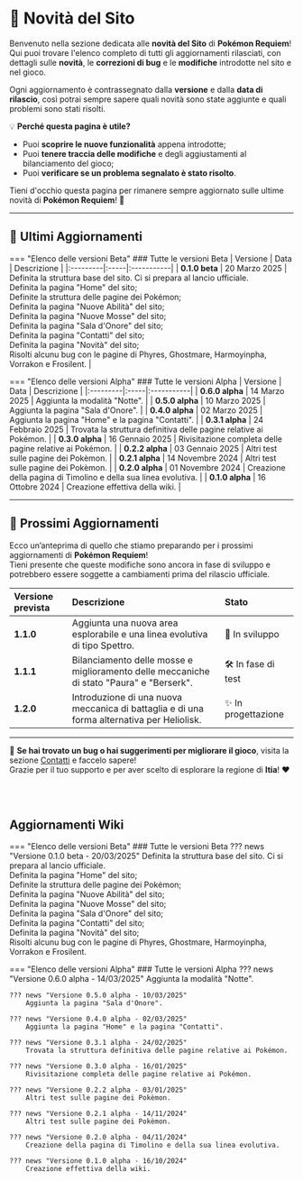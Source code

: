 # 📝 Novità del Sito

Benvenuto nella sezione dedicata alle **novità del Sito** di **Pokémon Requiem**! <br />
Qui puoi trovare l'elenco completo di tutti gli aggiornamenti rilasciati, con dettagli sulle **novità**, le **correzioni di bug** e le **modifiche** introdotte nel sito e nel gioco. <br />

Ogni aggiornamento è contrassegnato dalla **versione** e dalla **data di rilascio**, così potrai sempre sapere quali novità sono state aggiunte e quali problemi sono stati risolti. <br />

💡 **Perché questa pagina è utile?**  
- Puoi **scoprire le nuove funzionalità** appena introdotte;
- Puoi **tenere traccia delle modifiche** e degli aggiustamenti al bilanciamento del gioco; 
- Puoi **verificare se un problema segnalato è stato risolto**.

Tieni d'occhio questa pagina per rimanere sempre aggiornato sulle ultime novità di **Pokémon Requiem**! 🚀 <br />

---

## 📅 **Ultimi Aggiornamenti**
=== "Elenco delle versioni Beta"
    ### Tutte le versioni Beta
    | Versione | Data | Descrizione |
    |:---------|:-----|:-----------|
    | **0.1.0 beta** | 20 Marzo 2025 | Definita la struttura base del sito. Ci si prepara al lancio ufficiale. <br />
        Definita la pagina "Home" del sito; <br />
        Definite la struttura delle pagine dei Pokémon; <br />
        Definita la pagina "Nuove Abilità" del sito; <br />
        Definita la pagina "Nuove Mosse" del sito; <br />
        Definita la pagina "Sala d'Onore" del sito; <br />
        Definita la pagina "Contatti" del sito; <br />
        Definita la pagina "Novità" del sito; <br />
        Risolti alcunu bug con le pagine di Phyres, Ghostmare, Harmoyinpha, Vorrakon e Frosilent. |

=== "Elenco delle versioni Alpha"
    ### Tutte le versioni Alpha
    | Versione | Data | Descrizione |
    |:---------|:-----|:-----------|
    | **0.6.0 alpha** | 14 Marzo 2025 | Aggiunta la modalità "Notte". |
    | **0.5.0 alpha** | 10 Marzo 2025 | Aggiunta la pagina "Sala d'Onore". |
    | **0.4.0 alpha** | 02 Marzo 2025 | Aggiunta la pagina "Home" e la pagina "Contatti". |
    | **0.3.1 alpha** | 24 Febbraio 2025 | Trovata la struttura definitiva delle pagine relative ai Pokémon. |
    | **0.3.0 alpha** | 16 Gennaio 2025 | Rivisitazione completa delle pagine relative ai Pokémon. |
    | **0.2.2 alpha** | 03 Gennaio 2025 | Altri test sulle pagine dei Pokèmon. |
    | **0.2.1 alpha** | 14 Novembre 2024 | Altri test sulle pagine dei Pokèmon. |
    | **0.2.0 alpha** | 01 Novembre 2024 | Creazione della pagina di Timolino e della sua linea evolutiva. |
    | **0.1.0 alpha** | 16 Ottobre 2024 | Creazione effettiva della wiki. |

---

## 🚀 **Prossimi Aggiornamenti**
Ecco un’anteprima di quello che stiamo preparando per i prossimi aggiornamenti di **Pokémon Requiem**! <br />
Tieni presente che queste modifiche sono ancora in fase di sviluppo e potrebbero essere soggette a cambiamenti prima del rilascio ufficiale. <br />

| Versione prevista | Descrizione | Stato |
|:------------------|:------------|:-------|
| **1.1.0** | Aggiunta una nuova area esplorabile e una linea evolutiva di tipo Spettro. | 🔄 In sviluppo |
| **1.1.1** | Bilanciamento delle mosse e miglioramento delle meccaniche di stato "Paura" e "Berserk". | 🛠️ In fase di test |
| **1.2.0** | Introduzione di una nuova meccanica di battaglia e di una forma alternativa per Heliolisk. | ✨ In progettazione |

---

🔎 **Se hai trovato un bug o hai suggerimenti per migliorare il gioco**, visita la sezione [Contatti](#) e faccelo sapere! <br />
Grazie per il tuo supporto e per aver scelto di esplorare la regione di **Itia**! ❤️ <br />


<br />
<br />

## Aggiornamenti Wiki

=== "Elenco delle versioni Beta"
    ### Tutte le versioni Beta
    ??? news "Versione 0.1.0 beta - 20/03/2025"
        Definita la struttura base del sito. Ci si prepara al lancio ufficiale. <br />
        Definita la pagina "Home" del sito; <br />
        Definite la struttura delle pagine dei Pokémon; <br />
        Definita la pagina "Nuove Abilità" del sito; <br />
        Definita la pagina "Nuove Mosse" del sito; <br />
        Definita la pagina "Sala d'Onore" del sito; <br />
        Definita la pagina "Contatti" del sito; <br />
        Definita la pagina "Novità" del sito; <br />
        Risolti alcunu bug con le pagine di Phyres, Ghostmare, Harmoyinpha, Vorrakon e Frosilent.
            
=== "Elenco delle versioni Alpha"
    ### Tutte le versioni Alpha
    ??? news "Versione 0.6.0 alpha - 14/03/2025"
        Aggiunta la modalità "Notte".     

    ??? news "Versione 0.5.0 alpha - 10/03/2025"
        Aggiunta la pagina "Sala d'Onore".     

    ??? news "Versione 0.4.0 alpha - 02/03/2025"
        Aggiunta la pagina "Home" e la pagina "Contatti".   

    ??? news "Versione 0.3.1 alpha - 24/02/2025"
        Trovata la struttura definitiva delle pagine relative ai Pokémon.        

    ??? news "Versione 0.3.0 alpha - 16/01/2025"
        Rivisitazione completa delle pagine relative ai Pokémon.    

    ??? news "Versione 0.2.2 alpha - 03/01/2025"
        Altri test sulle pagine dei Pokèmon.      

    ??? news "Versione 0.2.1 alpha - 14/11/2024"
        Altri test sulle pagine dei Pokèmon.    

    ??? news "Versione 0.2.0 alpha - 04/11/2024"
        Creazione della pagina di Timolino e della sua linea evolutiva.

    ??? news "Versione 0.1.0 alpha - 16/10/2024"
        Creazione effettiva della wiki.